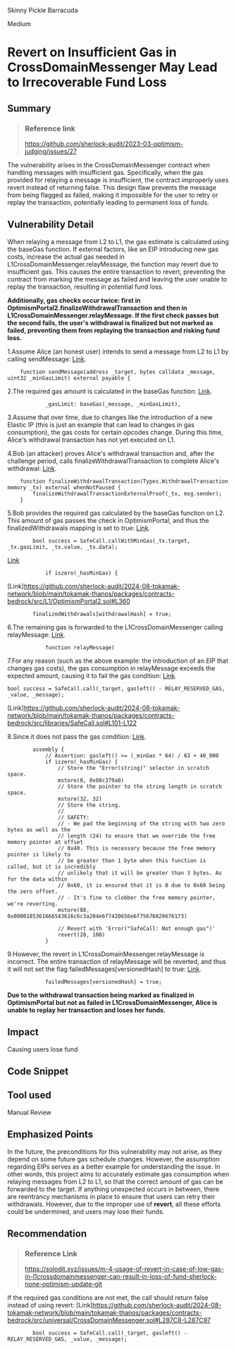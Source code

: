 Skinny Pickle Barracuda

Medium

# Revert on Insufficient Gas in CrossDomainMessenger May Lead to Irrecoverable Fund Loss

## Summary

> ### Reference link
> https://github.com/sherlock-audit/2023-03-optimism-judging/issues/27

The vulnerability arises in the CrossDomainMessenger contract when handling messages with insufficient gas. Specifically, when the gas provided for relaying a message is insufficient, the contract improperly uses revert instead of returning false. This design flaw prevents the message from being flagged as failed, making it impossible for the user to retry or replay the transaction, potentially leading to permanent loss of funds.
## Vulnerability Detail
When relaying a message from L2 to L1, the gas estimate is calculated using the baseGas function. If external factors, like an EIP introducing new gas costs, increase the actual gas needed in L1CrossDomainMessenger.relayMessage, the function may revert due to insufficient gas. This causes the entire transaction to revert, preventing the contract from marking the message as failed and leaving the user unable to replay the transaction, resulting in potential fund loss.

**Additionally, gas checks occur twice: first in OptimismPortal2.finalizeWithdrawalTransaction and then in L1CrossDomainMessenger.relayMessage. If the first check passes but the second fails, the user's withdrawal is finalized but not marked as failed, preventing them from replaying the transaction and risking fund loss.**

1.Assume Alice (an honest user) intends to send a message from L2 to L1 by calling sendMessage: [Link](https://github.com/sherlock-audit/2024-08-tokamak-network/blob/main/tokamak-thanos/packages/contracts-bedrock/src/universal/CrossDomainMessenger.sol#L176).
```solidity
    function sendMessage(address _target, bytes calldata _message, uint32 _minGasLimit) external payable {
```

2.The required gas amount is calculated in the baseGas function: [Link](https://github.com/sherlock-audit/2024-08-tokamak-network/blob/main/tokamak-thanos/packages/contracts-bedrock/src/universal/CrossDomainMessenger.sol#L187).
```solidity
            _gasLimit: baseGas(_message, _minGasLimit),
```

3.Assume that over time, due to changes like the introduction of a new Elastic IP (this is just an example that can lead to changes in gas consumption), the gas costs for certain opcodes change. During this time, Alice's withdrawal transaction has not yet executed on L1.

4.Bob (an attacker) proves Alice's withdrawal transaction and, after the challenge period, calls finalizeWithdrawalTransaction to complete Alice's withdrawal: [Link](https://github.com/sherlock-audit/2024-08-tokamak-network/blob/main/tokamak-thanos/packages/contracts-bedrock/src/L1/OptimismPortal2.sol#L332-L334).
```solidity
    function finalizeWithdrawalTransaction(Types.WithdrawalTransaction memory _tx) external whenNotPaused {
        finalizeWithdrawalTransactionExternalProof(_tx, msg.sender);
    }
```

5.Bob provides the required gas calculated by the baseGas function on L2. This amount of gas passes the check in OptimismPortal, and thus the finalizedWithdrawals mapping is set to true: 
[Link](https://github.com/sherlock-audit/2024-08-tokamak-network/blob/main/tokamak-thanos/packages/contracts-bedrock/src/L1/OptimismPortal2.sol#L372).
```solidity
        bool success = SafeCall.callWithMinGas(_tx.target, _tx.gasLimit, _tx.value, _tx.data);
```
[Link](https://github.com/sherlock-audit/2024-08-tokamak-network/blob/main/tokamak-thanos/packages/contracts-bedrock/src/libraries/SafeCall.sol#L103)
```solidity
            if iszero(_hasMinGas) {
```
[Link]https://github.com/sherlock-audit/2024-08-tokamak-network/blob/main/tokamak-thanos/packages/contracts-bedrock/src/L1/OptimismPortal2.sol#L360
```solidity
        finalizedWithdrawals[withdrawalHash] = true;
```

6.The remaining gas is forwarded to the L1CrossDomainMessenger calling relayMessage: [Link](https://github.com/sherlock-audit/2024-08-tokamak-network/blob/main/tokamak-thanos/packages/contracts-bedrock/src/universal/CrossDomainMessenger.sol#L211).
```solidity
            function relayMessage(
```

7.For any reason (such as the above example: the introduction of an EIP that changes gas costs), the gas consumption in relayMessage exceeds the expected amount, causing it to fail the gas condition: [Link](https://github.com/sherlock-audit/2024-08-tokamak-network/blob/main/tokamak-thanos/packages/contracts-bedrock/src/universal/CrossDomainMessenger.sol#L287).
```solidity
bool success = SafeCall.call(_target, gasleft() - RELAY_RESERVED_GAS, _value, _message);
```
[Link]https://github.com/sherlock-audit/2024-08-tokamak-network/blob/main/tokamak-thanos/packages/contracts-bedrock/src/libraries/SafeCall.sol#L101-L122

8.Since it does not pass the gas condition: [Link](https://github.com/sherlock-audit/2024-08-tokamak-network/blob/main/tokamak-thanos/packages/contracts-bedrock/src/libraries/SafeCall.sol#L101-L122).
```solidity
        assembly {
            // Assertion: gasleft() >= (_minGas * 64) / 63 + 40_000
            if iszero(_hasMinGas) {
                // Store the "Error(string)" selector in scratch space.
                mstore(0, 0x08c379a0)
                // Store the pointer to the string length in scratch space.
                mstore(32, 32)
                // Store the string.
                //
                // SAFETY:
                // - We pad the beginning of the string with two zero bytes as well as the
                // length (24) to ensure that we override the free memory pointer at offset
                // 0x40. This is necessary because the free memory pointer is likely to
                // be greater than 1 byte when this function is called, but it is incredibly
                // unlikely that it will be greater than 3 bytes. As for the data within
                // 0x60, it is ensured that it is 0 due to 0x60 being the zero offset.
                // - It's fine to clobber the free memory pointer, we're reverting.
                mstore(88, 0x0000185361666543616c6c3a204e6f7420656e6f75676820676173)

                // Revert with 'Error("SafeCall: Not enough gas")'
                revert(28, 100)
            }
```

9.However, the revert in L1CrossDomainMessenger.relayMessage is incorrect. The entire transaction of relayMessage will be reverted, and thus it will not set the flag failedMessages[versionedHash] to true: [Link](https://github.com/sherlock-audit/2024-08-tokamak-network/blob/main/tokamak-thanos/packages/contracts-bedrock/src/universal/CrossDomainMessenger.sol#L297).
```solidity
            failedMessages[versionedHash] = true;
```
**Due to the withdrawal transaction being marked as finalized in OptimismPortal but not as failed in L1CrossDomainMessenger, Alice is unable to replay her transaction and loses her funds.**

## Impact
Causing users lose fund
## Code Snippet

## Tool used

Manual Review

## Emphasized Points
In the future, the preconditions for this vulnerability may not arise, as they depend on some future gas schedule changes. However, the assumption regarding EIPs serves as a better example for understanding the issue. In other words, this project aims to accurately estimate gas consumption when relaying messages from L2 to L1, so that the correct amount of gas can be forwarded to the target. If anything unexpected occurs in between, there are reentrancy mechanisms in place to ensure that users can retry their withdrawals. However, due to the improper use of **revert**, all these efforts could be undermined, and users may lose their funds.
## Recommendation

> ### Reference Link
> https://solodit.xyz/issues/m-4-usage-of-revert-in-case-of-low-gas-in-l1crossdomainmessenger-can-result-in-loss-of-fund-sherlock-none-optimism-update-git

If the required gas conditions are not met, the call should return false instead of using revert:
[Link]https://github.com/sherlock-audit/2024-08-tokamak-network/blob/main/tokamak-thanos/packages/contracts-bedrock/src/universal/CrossDomainMessenger.sol#L287C8-L287C97
```solidity
        bool success = SafeCall.call(_target, gasleft() - RELAY_RESERVED_GAS, _value, _message);
```